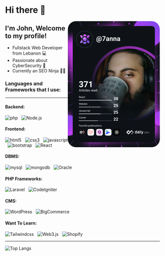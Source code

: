 # Hi there 👋

<div align="right">
  <a href="https://app.daily.dev/7anna" target="_blank">
    <img
      width="300"
      align="right"
      alt="John Najm's Dev Card"
      src="https://github.com/JohnNajm/JohnNajm/blob/master/devcard.svg"
      >
  </a>

</div>


<div align = "left">

## I'm John, Welcome to my profile!

- Fullstack Web Developer from Lebanon 💻
- Passionate about CyberSecurity 🖤
- Currently an SEO Ninja 🐱‍👤


### Languages and Frameworks that I use:
___

#### Backend:

<img src="https://img.shields.io/badge/-PHP-777BB4?logo=php&logoColor=white&style=flat" alt="php"> &nbsp; 
<img src="https://img.shields.io/badge/-Node.js-339933?logo=node.js&logoColor=white&style=flat" alt="Node.js"> 

#### Frontend:
<img src="https://img.shields.io/badge/-HTML5-E34F26?logo=html5&logoColor=white&style=flat" alt="html5"> &nbsp; 
<img src="https://img.shields.io/badge/-CSS3-1572B6?logo=css3&logoColor=white&style=flat" alt="css3"> &nbsp; 
<img src="https://img.shields.io/badge/-Javascript-F7DF1E?logo=javascript&logoColor=white&style=flat" alt="javascript"> &nbsp; 
<img src="https://img.shields.io/badge/-Bootstrap-7952B3?logo=bootstrap&logoColor=white&style=flat" alt="bootstrap"> &nbsp; 
<img src="https://img.shields.io/badge/-React-61DAFB?logo=React&logoColor=white&style=flat" alt="React">

#### DBMS:
<img src="https://img.shields.io/badge/-SQL-4479A1?logo=mysql&logoColor=white&style=flat" alt="mysql"> &nbsp; 
<img src="https://img.shields.io/badge/-MongoDB-47A248?logo=mongodb&logoColor=white&style=flat" alt="mongodb"> &nbsp; 
<img src="https://img.shields.io/badge/-Oracle-F80000?logo=Oracle&logoColor=white&style=flat" alt="Oracle">

#### PHP Frameworks:
<img src="https://img.shields.io/badge/-Laravel-FF2D20?logo=laravel&logoColor=white&style=flat" alt="Laravel"> &nbsp; 
<img src="https://img.shields.io/badge/-CodeIgniter-EF4223?logo=CodeIgniter&logoColor=white&style=flat" alt="CodeIgniter">

#### CMS:
<img src="https://img.shields.io/badge/-WordPress-21759B?logo=WordPress&logoColor=white&style=flat" alt="WordPress"> &nbsp; 
<img src="https://img.shields.io/badge/-BigCommerce-121118?logo=BigCommerce&logoColor=white&style=flat" alt="BigCommerce">

#### Want To Learn:
<img src="https://img.shields.io/badge/-Tailwind_CSS-06B6D4?logo=Tailwindcss&logoColor=white&style=flat" alt="Tailwindcss"> &nbsp; 
<img src="https://img.shields.io/badge/-Web3.js-F16822?logo=Web3.js&logoColor=white&style=flat" alt="Web3.js"> &nbsp; 
<img src="https://img.shields.io/badge/-Shopify-7AB55C?logo=Shopify&logoColor=white&style=flat" alt="Shopify"> &nbsp;

 </div>

___

![Top Langs](https://github-readme-stats.vercel.app/api/top-langs/?username=JohnNajm&layout=compact)

